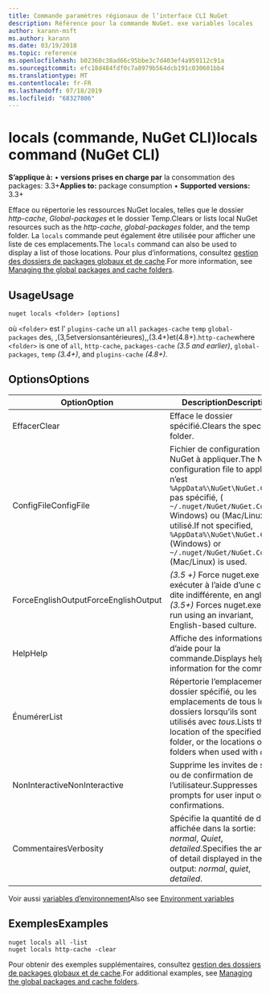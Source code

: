 ```yaml
---
title: Commande paramètres régionaux de l’interface CLI NuGet
description: Référence pour la commande NuGet. exe variables locales
author: karann-msft
ms.author: karann
ms.date: 03/19/2018
ms.topic: reference
ms.openlocfilehash: b02360c38ad66c95bbe3c7d403ef4a959112c91a
ms.sourcegitcommit: efc18d484fdf0c7a8979b564dcb191c030601bb4
ms.translationtype: MT
ms.contentlocale: fr-FR
ms.lasthandoff: 07/18/2019
ms.locfileid: "68327806"
---
```

# <a name="locals-command-nuget-cli"></a><span data-ttu-id="e6444-103">locals (commande, NuGet CLI)</span><span class="sxs-lookup"><span data-stu-id="e6444-103">locals command (NuGet CLI)</span></span>

<span data-ttu-id="e6444-104">**S’applique à:** &bullet; **versions prises en charge par** la consommation des packages: 3.3+</span><span class="sxs-lookup"><span data-stu-id="e6444-104">**Applies to:** package consumption &bullet; **Supported versions:** 3.3+</span></span>

<span data-ttu-id="e6444-105">Efface ou répertorie les ressources NuGet locales, telles que le dossier *http-cache*, *Global-packages* et le dossier Temp.</span><span class="sxs-lookup"><span data-stu-id="e6444-105">Clears or lists local NuGet resources such as the *http-cache*, *global-packages* folder, and the temp folder.</span></span> <span data-ttu-id="e6444-106">La `locals` commande peut également être utilisée pour afficher une liste de ces emplacements.</span><span class="sxs-lookup"><span data-stu-id="e6444-106">The `locals` command can also be used to display a list of those locations.</span></span> <span data-ttu-id="e6444-107">Pour plus d’informations, consultez [gestion des dossiers de packages globaux et de cache](../../consume-packages/managing-the-global-packages-and-cache-folders.md).</span><span class="sxs-lookup"><span data-stu-id="e6444-107">For more information, see [Managing the global packages and cache folders](../../consume-packages/managing-the-global-packages-and-cache-folders.md).</span></span>

## <a name="usage"></a><span data-ttu-id="e6444-108">Usage</span><span class="sxs-lookup"><span data-stu-id="e6444-108">Usage</span></span>

```cli
nuget locals <folder> [options]
```

<span data-ttu-id="e6444-109">où `<folder>` est l' `plugins-cache` un `all` `packages-cache` `temp` `global-packages`   des, ,(3,5etversionsantérieures),,(3.4+)et(4.8+).`http-cache`</span><span class="sxs-lookup"><span data-stu-id="e6444-109">where `<folder>` is one of `all`, `http-cache`, `packages-cache` *(3.5 and earlier)*, `global-packages`, `temp` *(3.4+)*, and `plugins-cache` *(4.8+)*.</span></span>

## <a name="options"></a><span data-ttu-id="e6444-110">Options</span><span class="sxs-lookup"><span data-stu-id="e6444-110">Options</span></span>

| <span data-ttu-id="e6444-111">Option</span><span class="sxs-lookup"><span data-stu-id="e6444-111">Option</span></span> | <span data-ttu-id="e6444-112">Description</span><span class="sxs-lookup"><span data-stu-id="e6444-112">Description</span></span> |
| --- | --- |
| <span data-ttu-id="e6444-113">Effacer</span><span class="sxs-lookup"><span data-stu-id="e6444-113">Clear</span></span> | <span data-ttu-id="e6444-114">Efface le dossier spécifié.</span><span class="sxs-lookup"><span data-stu-id="e6444-114">Clears the specified folder.</span></span> |
| <span data-ttu-id="e6444-115">ConfigFile</span><span class="sxs-lookup"><span data-stu-id="e6444-115">ConfigFile</span></span> | <span data-ttu-id="e6444-116">Fichier de configuration NuGet à appliquer.</span><span class="sxs-lookup"><span data-stu-id="e6444-116">The NuGet configuration file to apply.</span></span> <span data-ttu-id="e6444-117">S’il n’est `%AppData%\NuGet\NuGet.Config` pas spécifié, ( `~/.nuget/NuGet/NuGet.Config` Windows) ou (Mac/Linux) est utilisé.</span><span class="sxs-lookup"><span data-stu-id="e6444-117">If not specified, `%AppData%\NuGet\NuGet.Config` (Windows) or `~/.nuget/NuGet/NuGet.Config` (Mac/Linux) is used.</span></span>|
| <span data-ttu-id="e6444-118">ForceEnglishOutput</span><span class="sxs-lookup"><span data-stu-id="e6444-118">ForceEnglishOutput</span></span> | <span data-ttu-id="e6444-119">*(3.5 +)* Force nuget.exe pour exécuter à l’aide d’une culture dite indifférente, en anglais.</span><span class="sxs-lookup"><span data-stu-id="e6444-119">*(3.5+)* Forces nuget.exe to run using an invariant, English-based culture.</span></span> |
| <span data-ttu-id="e6444-120">Help</span><span class="sxs-lookup"><span data-stu-id="e6444-120">Help</span></span> | <span data-ttu-id="e6444-121">Affiche des informations d’aide pour la commande.</span><span class="sxs-lookup"><span data-stu-id="e6444-121">Displays help information for the command.</span></span> |
| <span data-ttu-id="e6444-122">Énumérer</span><span class="sxs-lookup"><span data-stu-id="e6444-122">List</span></span> | <span data-ttu-id="e6444-123">Répertorie l’emplacement du dossier spécifié, ou les emplacements de tous les dossiers lorsqu’ils sont utilisés avec *tous*.</span><span class="sxs-lookup"><span data-stu-id="e6444-123">Lists the location of the specified folder, or the locations of all folders when used with *all*.</span></span> |
| <span data-ttu-id="e6444-124">NonInteractive</span><span class="sxs-lookup"><span data-stu-id="e6444-124">NonInteractive</span></span> | <span data-ttu-id="e6444-125">Supprime les invites de saisie ou de confirmation de l’utilisateur.</span><span class="sxs-lookup"><span data-stu-id="e6444-125">Suppresses prompts for user input or confirmations.</span></span> |
| <span data-ttu-id="e6444-126">Commentaires</span><span class="sxs-lookup"><span data-stu-id="e6444-126">Verbosity</span></span> | <span data-ttu-id="e6444-127">Spécifie la quantité de détails affichée dans la sortie: *normal*, *Quiet*, *detailed*.</span><span class="sxs-lookup"><span data-stu-id="e6444-127">Specifies the amount of detail displayed in the output: *normal*, *quiet*, *detailed*.</span></span> |

<span data-ttu-id="e6444-128">Voir aussi [variables d’environnement](cli-ref-environment-variables.md)</span><span class="sxs-lookup"><span data-stu-id="e6444-128">Also see [Environment variables](cli-ref-environment-variables.md)</span></span>

## <a name="examples"></a><span data-ttu-id="e6444-129">Exemples</span><span class="sxs-lookup"><span data-stu-id="e6444-129">Examples</span></span>

```cli
nuget locals all -list
nuget locals http-cache -clear
```

<span data-ttu-id="e6444-130">Pour obtenir des exemples supplémentaires, consultez [gestion des dossiers de packages globaux et de cache](../../consume-packages/managing-the-global-packages-and-cache-folders.md).</span><span class="sxs-lookup"><span data-stu-id="e6444-130">For additional examples, see [Managing the global packages and cache folders](../../consume-packages/managing-the-global-packages-and-cache-folders.md).</span></span>
